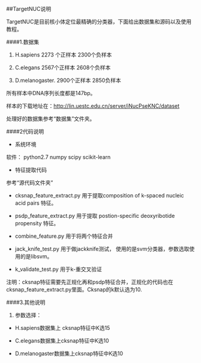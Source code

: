 ##TargetNUC说明

TargetNUC是目前核小体定位最精确的分类器，下面给出数据集和源码以及使用教程。

####1.数据集

1. H.sapiens  2273 个正样本  2300个负样本

2. C.elegans  2567个正样本   2608个负样本

3. D.melanogaster. 2900个正样本  2850负样本

所有样本中DNA序列长度都是147bp。

样本的下载地址在：http://lin.uestc.edu.cn/server/iNucPseKNC/dataset

处理好的数据集参考“数据集”文件夹。

####2代码说明

* 系统环境

软件： python2.7  numpy   scipy  scikit-learn

* 特征提取代码

参考“源代码文件夹”

+ cksnap_feature_extract.py 用于提取composition of k-spaced nucleic acid pairs 特征。 

+ psdp_feature_extract.py  用于提取 postion-specific deoxyribotide propensity 特征。

+ combine_feature.py 用于将两个特征合并

+ jack_knife_test.py 用于做jackknife测试， 使用的是svm分类器，参数选取使用的是libsvm。

+ k_validate_test.py 用于k-重交叉验证

注明：cksnap特征需要先正规化再和psdp特征合并，正规化的代码也在cksnap_feature_extract.py里面。Cksnap的k默认选为10.

####3.其他说明

1. 参数选择：  

- H.sapiens数据集上 cksnap特征中K选15

- C.elegans数据集上cksnap特征中K选10

- D.melanogaster数据集上cksnap特征中K选10
          



